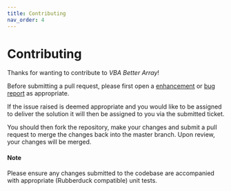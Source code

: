 ```yaml
---
title: Contributing
nav_order: 4
---
```


# Contributing

Thanks for wanting to contribute to *VBA Better Array*!

Before submitting a pull request, please first open a [enhancement](https://github.com/Senipah/VBA-Better-Array/issues/new?assignees=&labels=enhancement&template=feature_request.md&title=) or [bug report](https://github.com/Senipah/VBA-Better-Array/issues/new?assignees=Senipah&labels=bug&template=bug_report.md&title=%5BBUG%5D) as appropriate.

If the issue raised is deemed appropriate and you would like to be assigned to deliver the solution it will then be assigned to you via the submitted ticket.

You should then fork the repository, make your changes and submit a pull request to merge the changes back into the master branch. Upon review, your changes will be merged.

#### Note
Please ensure any changes submitted to the codebase are accompanied with appropriate (Rubberduck compatible) unit tests.